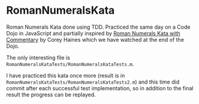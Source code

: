 RomanNumeralsKata
=================

Roman Numerals Kata done using TDD. Practiced the same day on a Code Dojo in JavaScript and partially inspired by
[Roman Numerals Kata with Commentary](http://blog.coreyhaines.com/2012/12/roman-numerals-kata-with-commentary.html)
by Corey Haines which we have watched at the end of the Dojo.

The only interesting file is `RomanNumeralsKataTests/RomanNumeralsKataTests.m`.

I have practiced this kata once more (result is in `RomanNumeralsKataTests/RomanNumeralsKataTests2.m`) and this time did commit after each successful test implementation, so in addition to the final result the progress can be replayed.

